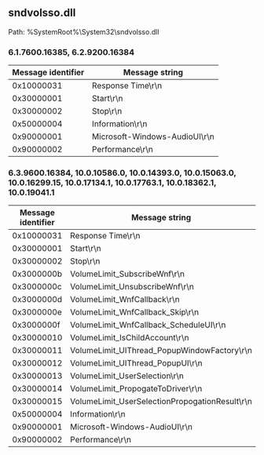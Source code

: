 ## sndvolsso.dll

Path: %SystemRoot%\System32\sndvolsso.dll

### 6.1.7600.16385, 6.2.9200.16384

Message identifier | Message string
--- | ---
0x10000031 | Response Time\r\n
0x30000001 | Start\r\n
0x30000002 | Stop\r\n
0x50000004 | Information\r\n
0x90000001 | Microsoft-Windows-AudioUI\r\n
0x90000002 | Performance\r\n

### 6.3.9600.16384, 10.0.10586.0, 10.0.14393.0, 10.0.15063.0, 10.0.16299.15, 10.0.17134.1, 10.0.17763.1, 10.0.18362.1, 10.0.19041.1

Message identifier | Message string
--- | ---
0x10000031 | Response Time\r\n
0x30000001 | Start\r\n
0x30000002 | Stop\r\n
0x3000000b | VolumeLimit_SubscribeWnf\r\n
0x3000000c | VolumeLimit_UnsubscribeWnf\r\n
0x3000000d | VolumeLimit_WnfCallback\r\n
0x3000000e | VolumeLimit_WnfCallback_Skip\r\n
0x3000000f | VolumeLimit_WnfCallback_ScheduleUI\r\n
0x30000010 | VolumeLimit_IsChildAccount\r\n
0x30000011 | VolumeLimit_UIThread_PopupWindowFactory\r\n
0x30000012 | VolumeLimit_UIThread_PopupUI\r\n
0x30000013 | VolumeLimit_UserSelection\r\n
0x30000014 | VolumeLimit_PropogateToDriver\r\n
0x30000015 | VolumeLimit_UserSelectionPropogationResult\r\n
0x50000004 | Information\r\n
0x90000001 | Microsoft-Windows-AudioUI\r\n
0x90000002 | Performance\r\n
